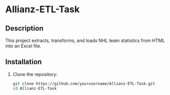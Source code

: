 # Allianz-ETL-Task


## Description
This project extracts, transforms, and loads NHL team statistics from HTML into an Excel file.

## Installation
1. Clone the repository:
   ```sh
   git clone https://github.com/yourusername/Allianz-ETL-Task.git
   cd Allianz-ETL-Task
